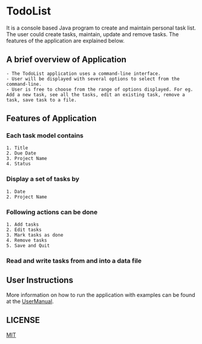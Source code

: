 # TodoList #
It is a console based Java program to create and maintain personal task list. The user could create tasks, maintain, update and remove tasks. The features of the application are explained below.


## A brief overview of Application ##
    - The TodoList application uses a command-line interface.
    - User will be displayed with several options to select from the command-line. 
    - User is free to choose from the range of options displayed. For eg. Add a new task, see all the tasks, edit an existing task, remove a task, save task to a file.

## Features of Application ##

### Each task model contains ###
    1. Title
    2. Due Date
    3. Project Name
    4. Status

### Display a set of tasks by ###
    1. Date
    2. Project Name

### Following actions can be done ###
    1. Add tasks
    2. Edit tasks
    3. Mark tasks as done
    4. Remove tasks 
    5. Save and Quit   

### Read and write tasks from and into a data file ###    

## User Instructions ##
 More information on how to run the application with examples can be found at the [UserManual](https://github.com/sailathatammana/TodoList-IP/blob/main/Usermanual.md).

 ## LICENSE ##
 [MIT](https://github.com/sailathatammana/TodoList-IP/blob/main/LICENSE)
 


 
